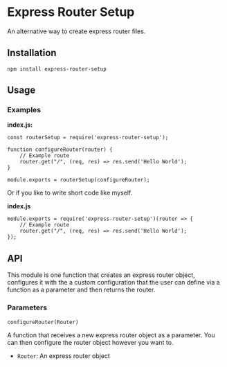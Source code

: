 # Express Router Setup

An alternative way to create express router files.

## Installation
`npm install express-router-setup`

## Usage
### Examples
**index.js:**
```
const routerSetup = require('express-router-setup');

function configureRouter(router) {
    // Example route
    router.get("/", (req, res) => res.send('Hello World');
}

module.exports = routerSetup(configureRouter);
```

Or if you like to write short code like myself.

**index.js**
```
module.exports = require('express-router-setup')(router => {
    // Example route
    router.get("/", (req, res) => res.send('Hello World');
});
```

## API
This module is one function that creates an express router object, configures it with the
a custom configuration that the user can define via a function as a parameter
and then returns the router.

### Parameters
`configureRouter(Router)`

A function that receives a new express router object as a parameter. You can then
configure the router object however you want to.

* <code>Router</code>: An express router object
